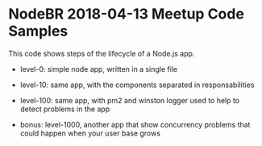 # NodeBR 2018-04-13 Meetup Code Samples

This code shows steps of the lifecycle of a Node.js app.

- level-0: simple node app, written in a single file
- level-10: same app, with the components separated in responsabilities
- level-100: same app, with pm2 and winston logger used to help to detect problems in the app

- bonus: level-1000, another app that show concurrency problems that could happen when your user base grows
